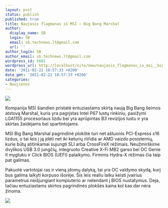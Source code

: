 ```yaml
---
layout: post
status: publish
published: true
title: Naujasis flagmanas iš MSI – Big Bang Marshal
author:
  display_name: SB
  login: SB
  email: sb.technews.lt@gmail.com
  url: ''
author_login: SB
author_email: sb.technews.lt@gmail.com
wordpress_id: 5601
wordpress_url: http://localhost/site/new/naujasis_flagmanas_is_msi__big_bang_marshal/
date: '2011-02-22 18:57:33 +0200'
date_gmt: '2011-02-22 18:57:33 +0200'
categories:
- Naujienos
---
```

<div class="imgright"><img src="http://technews.lt/upload/bigbangmarshallogo.jpg"  /></div>
<p>Kompanija MSI šiandien pristatė entuziastams skirtą naują Big Bang šeimos atstovą Marshal, kuris yra pagrįstas Intel P67 lustų rinkiniu, pasižymi LGA1155 procesoriaus lizdu bei yra aprūpintas B3 revizijos lustu ir yra skirtas žaidėjams bei spartintojams.</p>
<p>MSI Big Bang Marshal pagrindinė plokštė turi net aštuonis PCI-Express x16 lizdus, o tai leis į ją įdėti net iki keturių nVidia ar AMD vaizdo posistemių, kurie būtų atitinkamai sujungti SLI arba CrossFireX rėžimais. Neužmirškime dvylikos USB 3.0 jungčių, integruoto Creative X-Fi MB2 garso bei OC Genie II mygtuku ir Click BIOS (UEFI) palaikymo. Firminis Hydra-X rėžimas čia taip pat galimas.</p>
<p>Pakuotė vartotojai ras ir vieną įdomų dalyką, tai yra OC valdymo skydą, kurį bus galima laikyti korpuso išorėje. Šis leis realiu laiku keisti įvairius parametrus neišjungiant kompiuterio ar nelendant į BIOS nustatymus. Deja, tačiau entuziastams skirtos pagrindinės plokšės kaina kol kas dar nėra žinoma.</p>
<p><img src="http://technews.lt/upload/bigbangmarshal1.jpg" /></p>
